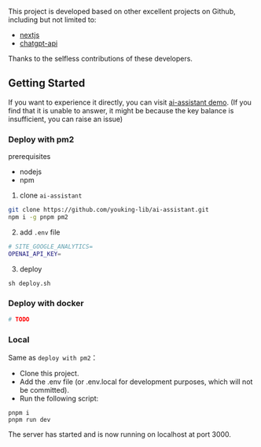This project is developed based on other excellent projects on Github, including but not limited to:

- [nextjs](https://github.com/vercel/next.js)
- [chatgpt-api](https://github.com/transitive-bullshit/chatgpt-api)

Thanks to the selfless contributions of these developers.

## Getting Started

If you want to experience it directly, you can visit [ai-assistant demo](https://ai.gonote.io). (If you find that it is unable to answer, it might be because the key balance is insufficient, you can raise an issue)

### Deploy with pm2

prerequisites

- nodejs
- npm

1. clone `ai-assistant`

```bash
git clone https://github.com/youking-lib/ai-assistant.git
npm i -g pnpm pm2
```

2. add `.env` file

``` bash
# SITE_GOOGLE_ANALYTICS=
OPENAI_API_KEY=
```

3. deploy

```
sh deploy.sh
```

### Deploy with docker

```bash
# TODO
```

### Local

Same as `deploy with pm2`：

- Clone this project.
- Add the .env file (or .env.local for development purposes, which will not be committed).
- Run the following script: 

```
pnpm i
pnpm run dev
```

The server has started and is now running on localhost at port 3000.
